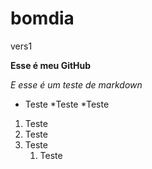 # bomdia
 vers1


**Esse é meu GitHub**

_E esse é um teste de markdown_

* Teste
 *Teste
    *Teste

1. Teste
1. Teste
1. Teste
    1. Teste